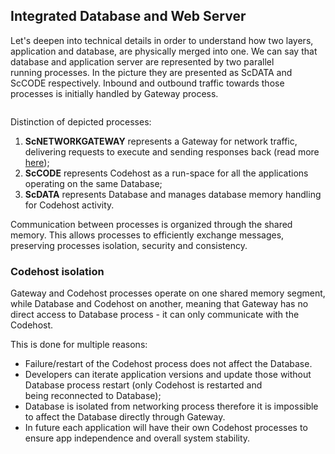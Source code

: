 ## Integrated Database and Web Server

Let's deepen into technical details in order to understand how two layers, application and database, are physically merged into one.
We can say that database and application server are represented by two parallel running processes. In the picture they are presented as ScDATA and ScCODE respectively. Inbound and outbound traffic towards those processes is initially handled by Gateway process.

<img alt="" src="http://starcounter.io/wp-content/uploads/2016/06/web-DB-explanation.gif" />

Distinction of depicted processes:

1. **ScNETWORKGATEWAY** represents a Gateway for network traffic, delivering requests to execute and sending responses back (read more [here](/guides/network/network-gateway/));
2. **ScCODE** represents Codehost as a run-space for all the applications operating on the same Database;
3. **ScDATA** represents Database and manages database memory handling for Codehost activity.


Communication between processes is organized through the shared memory. This allows processes to efficiently exchange messages, preserving processes isolation, security and consistency.

### Codehost isolation

Gateway and Codehost processes operate on one shared memory segment, while Database and Codehost on another, meaning that Gateway has no direct access to Database process - it can only communicate with the Codehost.

This is done for multiple reasons:

* Failure/restart of the Codehost process does not affect the Database.
* Developers can iterate application versions and update those without Database process restart (only Codehost is restarted and being reconnected to Database);
* Database is isolated from networking process therefore it is impossible to affect the Database directly through Gateway.
* In future each application will have their own Codehost processes to ensure app independence and overall system stability.